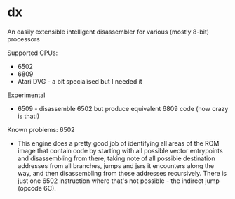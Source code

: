 # dx
An easily extensible intelligent disassembler for various (mostly 8-bit) processors

Supported CPUs:
 - 6502
 - 6809
 - Atari DVG - a bit specialised but I needed it

Experimental
 - 6509 - disassemble 6502 but produce equivalent 6809 code (how crazy is that!)

Known problems:
 6502
  - This engine does a pretty good job of identifying all areas of the ROM image 
    that contain code by starting with all possible vector entrypoints and
    disassembling from there, taking note of all possible destination addresses
    from all branches, jumps and jsrs it encounters along the way, and then
    disassembling from those addresses recursively. There is just one 6502 
    instruction where that's not possible - the indirect jump (opcode 6C).
 
 
